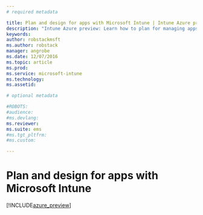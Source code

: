 ```yaml
---
# required metadata

title: Plan and design for apps with Microsoft Intune | Intune Azure preview | Microsoft Docs
description: "Intune Azure preview: Learn how to plan for managing apps with Intune."
keywords:
author: robstackmsftms.author: robstack
manager: angrobe
ms.date: 12/07/2016
ms.topic: article
ms.prod:
ms.service: microsoft-intune
ms.technology:
ms.assetid: 

# optional metadata

#ROBOTS:
#audience:
#ms.devlang:
ms.reviewer: 
ms.suite: ems
#ms.tgt_pltfrm:
#ms.custom:

---
```


# Plan and design for apps with Microsoft Intune


[!INCLUDE[azure_preview](../includes/azure_preview.md)]